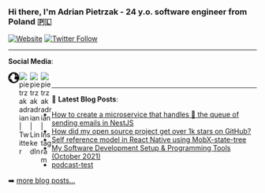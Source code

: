 ### Hi there, I'm Adrian Pietrzak - 24 y.o. software engineer from Poland 🇵🇱

[![Website](https://img.shields.io/website?label=pietrzakadrian.com&style=for-the-badge&url=https%3A%2F%2Fcodestackr.com)](https://pietrzakadrian.com)
[![Twitter Follow](https://img.shields.io/twitter/follow/pietrzakadrian?color=1DA1F2&logo=twitter&style=for-the-badge)](https://twitter.com/intent/follow?original_referer=https%3A%2F%2Fgithub.com%2Fpietrzakadrian&screen_name=pietrzakadrian)

---

**Social Media**:

[<img align="left" alt="pietrzakadrian" width="22px" src="https://raw.githubusercontent.com/iconic/open-iconic/master/svg/globe.svg" />][website]
[<img align="left" alt="pietrzakadrian | Twitter" width="22px" src="https://cdn.jsdelivr.net/npm/simple-icons@v3/icons/twitter.svg" />][twitter]
[<img align="left" alt="pietrzakadrian | LinkedIn" width="22px" src="https://cdn.jsdelivr.net/npm/simple-icons@v3/icons/linkedin.svg" />][linkedin]
[<img align="left" alt="pietrzakadrian | Instagram" width="22px" src="https://cdn.jsdelivr.net/npm/simple-icons@v3/icons/instagram.svg" />][instagram]

<br />

---

📕 **Latest Blog Posts**:

<!-- BLOG-POST-LIST:START -->

- [How to create a microservice that handles 🎢 the queue of sending emails in NestJS](https://pietrzakadrian.com/blog/how-to-create-a-microservice-that-handles-the-queue-of-sending-emails-in-nestjs)
- [How did my open source project get over 1k stars on GitHub?](https://pietrzakadrian.com/blog/how-did-my-open-source-project-get-over-1k-stars-on-github)
- [Self reference model in React Native using MobX-state-tree](https://pietrzakadrian.com/blog/self-reference-mode-in-react-native-using-mobx-state-tree)
- [My Software Development Setup &amp; Programming Tools &lpar;October 2021&rpar;](https://pietrzakadrian.com/blog/my-software-development-setup-and-programming-tools-october-2021)
- [podcast-test](https://pietrzakadrian.com/podcast/podcast-1)
<!-- BLOG-POST-LIST:END -->

➡️ [more blog posts...](https://pietrzakadrian.com/blog)

[website]: https://pietrzakadrian.com
[twitter]: https://twitter.com/pietrzakadrian
[instagram]: https://instagram.com/pietrzakadrian
[linkedin]: https://linkedin.com/in/pietrzakadrian
